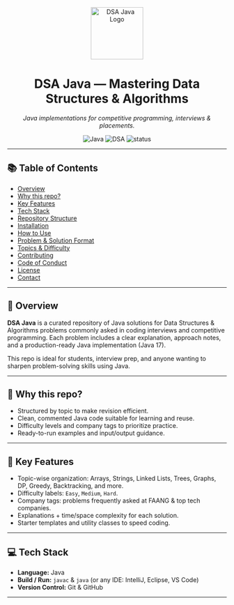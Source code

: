 <!-- README.md -->

<div align="center">
  <img src="https://upload.wikimedia.org/wikipedia/en/3/30/Java_programming_language_logo.svg" alt="DSA Java Logo" width="120" />
  <h1>DSA Java — Mastering Data Structures & Algorithms</h1>
  <p><em>Java implementations for competitive programming, interviews & placements.</em></p>

  <!-- Badges -->
  <p>
    <img src="https://img.shields.io/badge/Java-orange?style=for-the-badge" alt="Java" />
    <img src="https://img.shields.io/badge/DSA-Algorithms-blue?style=for-the-badge" alt="DSA" />
    <img src="https://img.shields.io/badge/Status-Active-success?style=for-the-badge" alt="status" />
  </p>
</div>

---

## 📚 Table of Contents
- [Overview](#-overview)
- [Why this repo?](#-why-this-repo)
- [Key Features](#-key-features)
- [Tech Stack](#-tech-stack)
- [Repository Structure](#-repository-structure)
- [Installation](#-installation)
- [How to Use](#-how-to-use)
- [Problem & Solution Format](#-problem--solution-format)
- [Topics & Difficulty](#-topics--difficulty)
- [Contributing](#-contributing)
- [Code of Conduct](#-code-of-conduct)
- [License](#-license)
- [Contact](#-contact)

---

## 🌟 Overview
**DSA Java** is a curated repository of Java solutions for Data Structures & Algorithms problems commonly asked in coding interviews and competitive programming. Each problem includes a clear explanation, approach notes, and a production-ready Java implementation (Java 17).

This repo is ideal for students, interview prep, and anyone wanting to sharpen problem-solving skills using Java.

---

## 🎯 Why this repo?
- Structured by topic to make revision efficient.
- Clean, commented Java code suitable for learning and reuse.
- Difficulty levels and company tags to prioritize practice.
- Ready-to-run examples and input/output guidance.

---

## 🔑 Key Features
- Topic-wise organization: Arrays, Strings, Linked Lists, Trees, Graphs, DP, Greedy, Backtracking, and more.
- Difficulty labels: `Easy`, `Medium`, `Hard`.
- Company tags: problems frequently asked at FAANG & top tech companies.
- Explanations + time/space complexity for each solution.
- Starter templates and utility classes to speed coding.

---

## 💻 Tech Stack
- **Language:** Java
- **Build / Run:** `javac` & `java` (or any IDE: IntelliJ, Eclipse, VS Code)
- **Version Control:** Git & GitHub

---

